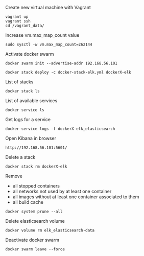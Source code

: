 Create new virtual machine with Vagrant
```
vagrant up
vagrant ssh
cd /vagrant_data/
```

Increase vm.max_map_count value
```
sudo sysctl -w vm.max_map_count=262144
```

Activate docker swarm
```
docker swarm init --advertise-addr 192.168.56.101
```

```
docker stack deploy -c docker-stack-elk.yml dockerX-elk
```

List of stacks
``` 
docker stack ls
```

List of available services
```
docker service ls
```

Get logs for a service
``` 
docker service logs -f dockerX-elk_elasticsearch
```

Open Kibana in browser
```
http://192.168.56.101:5601/
```

Delete a stack
``` 
docker stack rm dockerX-elk
```

Remove
- all stopped containers
- all networks not used by at least one container
- all images without at least one container associated to them
- all build cache
``` 
docker system prune --all
```

Delete elasticsearch volume
``` 
docker volume rm elk_elasticsearch-data
```

Deactivate docker swarm
``` 
docker swarm leave --force
```
